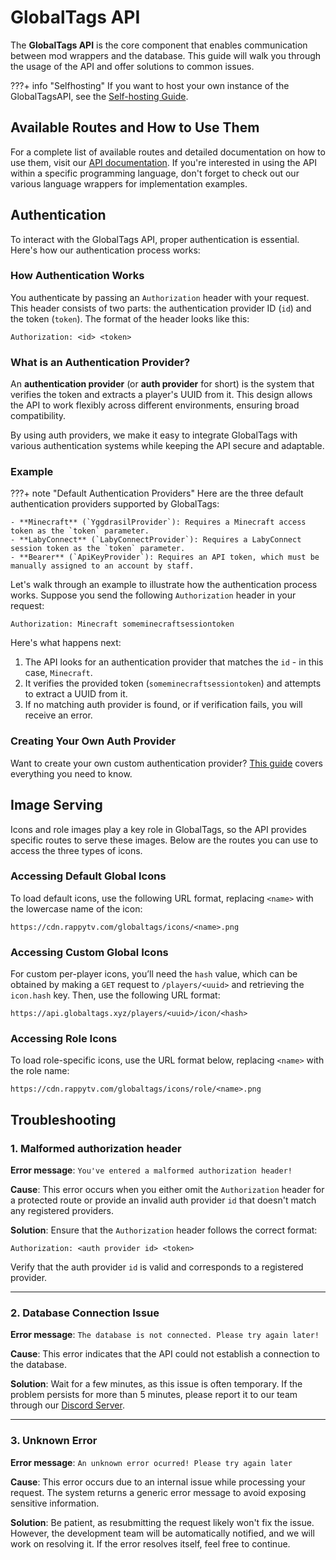 # GlobalTags API

The **GlobalTags API** is the core component that enables communication between mod wrappers and the database. This guide will walk you through the usage of the API and offer solutions to common issues.

???+ info "Selfhosting"
    If you want to host your own instance of the GlobalTagsAPI, see the [Self-hosting Guide](./self-hosting.md).

## Available Routes and How to Use Them

For a complete list of available routes and detailed documentation on how to use them, visit our <a href="https://api.globaltags.xyz/docs" target="_blank">API documentation</a>. If you're interested in using the API within a specific programming language, don't forget to check out our various language wrappers for implementation examples.

## Authentication

To interact with the GlobalTags API, proper authentication is essential. Here's how our authentication process works:

### How Authentication Works

You authenticate by passing an `Authorization` header with your request. This header consists of two parts: the authentication provider ID (`id`) and the token (`token`). The format of the header looks like this:

```
Authorization: <id> <token>
```

### What is an Authentication Provider?

An **authentication provider** (or **auth provider** for short) is the system that verifies the token and extracts a player's UUID from it. This design allows the API to work flexibly across different environments, ensuring broad compatibility.

By using auth providers, we make it easy to integrate GlobalTags with various authentication systems while keeping the API secure and adaptable.

### Example

???+ note "Default Authentication Providers"
    Here are the three default authentication providers supported by GlobalTags:

    - **Minecraft** (`YggdrasilProvider`): Requires a Minecraft access token as the `token` parameter.
    - **LabyConnect** (`LabyConnectProvider`): Requires a LabyConnect session token as the `token` parameter.
    - **Bearer** (`ApiKeyProvider`): Requires an API token, which must be manually assigned to an account by staff.

Let's walk through an example to illustrate how the authentication process works. Suppose you send the following `Authorization` header in your request:

```
Authorization: Minecraft someminecraftsessiontoken
```

Here's what happens next:

1. The API looks for an authentication provider that matches the `id` - in this case, `Minecraft`.
2. It verifies the provided token (`someminecraftsessiontoken`) and attempts to extract a UUID from it.
3. If no matching auth provider is found, or if verification fails, you will receive an error.

### Creating Your Own Auth Provider

Want to create your own custom authentication provider? [This guide](./custom-auth-provider.md) covers everything you need to know.

## Image Serving

Icons and role images play a key role in GlobalTags, so the API provides specific routes to serve these images. Below are the routes you can use to access the three types of icons.

### Accessing Default Global Icons
To load default icons, use the following URL format, replacing `<name>` with the lowercase name of the icon:
```plaintext
https://cdn.rappytv.com/globaltags/icons/<name>.png
```

### Accessing Custom Global Icons
For custom per-player icons, you’ll need the `hash` value, which can be obtained by making a `GET` request to `/players/<uuid>` and retrieving the `icon.hash` key. Then, use the following URL format:
```plaintext
https://api.globaltags.xyz/players/<uuid>/icon/<hash>
```

### Accessing Role Icons
To load role-specific icons, use the URL format below, replacing `<name>` with the role name:
```plaintext
https://cdn.rappytv.com/globaltags/icons/role/<name>.png
```

## Troubleshooting

### 1. **Malformed authorization header**

**Error message**: `You've entered a malformed authorization header!`

**Cause**: This error occurs when you either omit the `Authorization` header for a protected route or provide an invalid auth provider `id` that doesn't match any registered providers.

**Solution**: Ensure that the `Authorization` header follows the correct format:

```
Authorization: <auth provider id> <token>
```
Verify that the auth provider `id` is valid and corresponds to a registered provider.

---

### 2. **Database Connection Issue**

**Error message**: `The database is not connected. Please try again later!`

**Cause**: This error indicates that the API could not establish a connection to the database.

**Solution**: Wait for a few minutes, as this issue is often temporary. If the problem persists for more than 5 minutes, please report it to our team through our <a href="https://globaltags.xyz/discord" target="_blank">Discord Server</a>.

---

### 3. **Unknown Error**

**Error message**: `An unknown error ocurred! Please try again later`

**Cause**: This error occurs due to an internal issue while processing your request. The system returns a generic error message to avoid exposing sensitive information.

**Solution**: Be patient, as resubmitting the request likely won't fix the issue. However, the development team will be automatically notified, and we will work on resolving it. If the error resolves itself, feel free to continue.